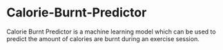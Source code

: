 # Calorie-Burnt-Predictor
Calorie Burnt Predictor is a machine learning model which can be used to predict the amount of calories are burnt during an exercise session. 
